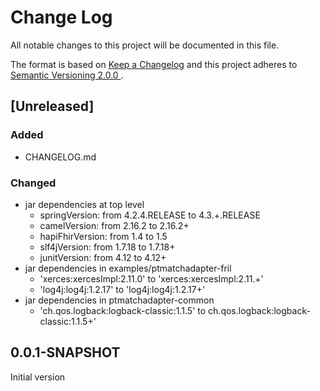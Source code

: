 # Change Log
All notable changes to this project will be documented in this file.

The format is based on [Keep a Changelog](http://keepachangelog.com/) 
and this project adheres to [Semantic Versioning 2.0.0 ](http://semver.org/).

## [Unreleased]
### Added
- CHANGELOG.md

### Changed
- jar dependencies at top level
  - springVersion: from 4.2.4.RELEASE to 4.3.+.RELEASE 
  - camelVersion: from 2.16.2 to 2.16.2+
  - hapiFhirVersion: from 1.4 to 1.5
  - slf4jVersion: from 1.7.18 to 1.7.18+
  - junitVersion: from 4.12 to 4.12+
- jar dependencies in examples/ptmatchadapter-fril
  -  'xerces:xercesImpl:2.11.0' to 'xerces:xercesImpl:2.11.+'
  -  'log4j:log4j:1.2.17' to 'log4j:log4j:1.2.17+'
- jar dependencies in ptmatchadapter-common
  -  'ch.qos.logback:logback-classic:1.1.5' to ch.qos.logback:logback-classic:1.1.5+'

## 0.0.1-SNAPSHOT
Initial version
